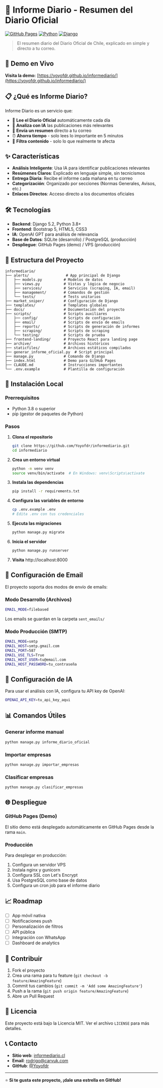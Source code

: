 # 📰 Informe Diario - Resumen del Diario Oficial

[![GitHub Pages](https://img.shields.io/badge/GitHub%20Pages-Live-blue?style=flat-square&logo=github)](https://yoyofdr.github.io/informediario/)
[![Python](https://img.shields.io/badge/Python-3.8+-blue?style=flat-square&logo=python)](https://python.org)
[![Django](https://img.shields.io/badge/Django-5.2+-green?style=flat-square&logo=django)](https://djangoproject.com)

> El resumen diario del Diario Oficial de Chile, explicado en simple y directo a tu correo.

## 🚀 Demo en Vivo

**Visita la demo:** [https://yoyofdr.github.io/informediario/](https://yoyofdr.github.io/informediario/)

## 📋 ¿Qué es Informe Diario?

Informe Diario es un servicio que:

- 📖 **Lee el Diario Oficial** automáticamente cada día
- 🧠 **Analiza con IA** las publicaciones más relevantes
- 📧 **Envía un resumen** directo a tu correo
- ⏰ **Ahorra tiempo** - solo lees lo importante en 5 minutos
- 🎯 **Filtra contenido** - solo lo que realmente te afecta

## ✨ Características

- **Análisis Inteligente**: Usa IA para identificar publicaciones relevantes
- **Resúmenes Claros**: Explicado en lenguaje simple, sin tecnicismos
- **Entrega Diaria**: Recibe el informe cada mañana en tu correo
- **Categorización**: Organizado por secciones (Normas Generales, Avisos, etc.)
- **Enlaces Directos**: Acceso directo a los documentos oficiales

## 🛠️ Tecnologías

- **Backend**: Django 5.2, Python 3.8+
- **Frontend**: Bootstrap 5, HTML5, CSS3
- **IA**: OpenAI GPT para análisis de relevancia
- **Base de Datos**: SQLite (desarrollo) / PostgreSQL (producción)
- **Despliegue**: GitHub Pages (demo) / VPS (producción)

## 📁 Estructura del Proyecto

```
informediario/
├── alerts/                 # App principal de Django
│   ├── models.py          # Modelos de datos
│   ├── views.py           # Vistas y lógica de negocio
│   ├── services/          # Servicios (scraping, IA, email)
│   ├── management/        # Comandos de gestión
│   └── tests/             # Tests unitarios
├── market_sniper/         # Configuración de Django
├── templates/             # Templates globales
├── docs/                  # Documentación del proyecto
├── scripts/               # Scripts auxiliares
│   ├── config/            # Scripts de configuración
│   ├── email/             # Scripts de envío de emails
│   ├── reports/           # Scripts de generación de informes
│   ├── scraping/          # Scripts de scraping
│   └── testing/           # Scripts de prueba
├── frontend-landing/      # Proyecto React para landing page
├── archive/               # Archivos históricos
├── staticfiles/           # Archivos estáticos compilados
├── generar_informe_oficial.py  # Script principal
├── manage.py              # Comando de Django
├── index.html             # Demo para GitHub Pages
├── CLAUDE.md              # Instrucciones importantes
└── .env.example           # Plantilla de configuración
```

## 🚀 Instalación Local

### Prerrequisitos

- Python 3.8 o superior
- pip (gestor de paquetes de Python)

### Pasos

1. **Clona el repositorio**
   ```bash
   git clone https://github.com/Yoyofdr/informediario.git
   cd informediario
   ```

2. **Crea un entorno virtual**
   ```bash
   python -m venv venv
   source venv/bin/activate  # En Windows: venv\Scripts\activate
   ```

3. **Instala las dependencias**
   ```bash
   pip install -r requirements.txt
   ```

4. **Configura las variables de entorno**
   ```bash
   cp .env.example .env
   # Edita .env con tus credenciales
   ```

5. **Ejecuta las migraciones**
   ```bash
   python manage.py migrate
   ```

6. **Inicia el servidor**
   ```bash
   python manage.py runserver
   ```

7. **Visita** http://localhost:8000

## 📧 Configuración de Email

El proyecto soporta dos modos de envío de emails:

### Modo Desarrollo (Archivos)
```bash
EMAIL_MODE=filebased
```
Los emails se guardan en la carpeta `sent_emails/`

### Modo Producción (SMTP)
```bash
EMAIL_MODE=smtp
EMAIL_HOST=smtp.gmail.com
EMAIL_PORT=587
EMAIL_USE_TLS=True
EMAIL_HOST_USER=tu@email.com
EMAIL_HOST_PASSWORD=tu_contraseña
```

## 🤖 Configuración de IA

Para usar el análisis con IA, configura tu API key de OpenAI:

```bash
OPENAI_API_KEY=tu_api_key_aqui
```

## 📊 Comandos Útiles

### Generar informe manual
```bash
python manage.py informe_diario_oficial
```

### Importar empresas
```bash
python manage.py importar_empresas
```

### Clasificar empresas
```bash
python manage.py clasificar_empresas
```

## 🌐 Despliegue

### GitHub Pages (Demo)
El sitio demo está desplegado automáticamente en GitHub Pages desde la rama `main`.

### Producción
Para desplegar en producción:

1. Configura un servidor VPS
2. Instala nginx y gunicorn
3. Configura SSL con Let's Encrypt
4. Usa PostgreSQL como base de datos
5. Configura un cron job para el informe diario

## 📈 Roadmap

- [ ] App móvil nativa
- [ ] Notificaciones push
- [ ] Personalización de filtros
- [ ] API pública
- [ ] Integración con WhatsApp
- [ ] Dashboard de analytics

## 🤝 Contribuir

1. Fork el proyecto
2. Crea una rama para tu feature (`git checkout -b feature/AmazingFeature`)
3. Commit tus cambios (`git commit -m 'Add some AmazingFeature'`)
4. Push a la rama (`git push origin feature/AmazingFeature`)
5. Abre un Pull Request

## 📄 Licencia

Este proyecto está bajo la Licencia MIT. Ver el archivo `LICENSE` para más detalles.

## 📞 Contacto

- **Sitio web**: [informediario.cl](https://informediario.cl)
- **Email**: rodrigo@carvuk.com
- **GitHub**: [@Yoyofdr](https://github.com/Yoyofdr)

---

⭐ **Si te gusta este proyecto, ¡dale una estrella en GitHub!** 